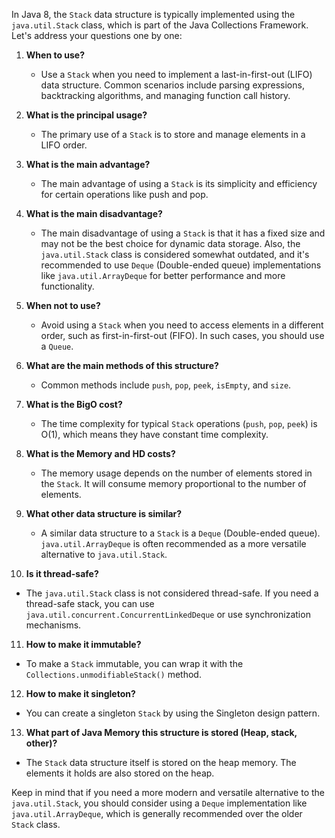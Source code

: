In Java 8, the `Stack` data structure is typically implemented using the `java.util.Stack` class, which is part of the
Java Collections Framework. Let's address your questions one by one:

1. **When to use?**
    - Use a `Stack` when you need to implement a last-in-first-out (LIFO) data structure. Common scenarios include
      parsing expressions, backtracking algorithms, and managing function call history.

2. **What is the principal usage?**
    - The primary use of a `Stack` is to store and manage elements in a LIFO order.

3. **What is the main advantage?**
    - The main advantage of using a `Stack` is its simplicity and efficiency for certain operations like push and pop.

4. **What is the main disadvantage?**
    - The main disadvantage of using a `Stack` is that it has a fixed size and may not be the best choice for dynamic
      data storage. Also, the `java.util.Stack` class is considered somewhat outdated, and it's recommended to
      use `Deque` (Double-ended queue) implementations like `java.util.ArrayDeque` for better performance and more
      functionality.

5. **When not to use?**
    - Avoid using a `Stack` when you need to access elements in a different order, such as first-in-first-out (FIFO). In
      such cases, you should use a `Queue`.

6. **What are the main methods of this structure?**
    - Common methods include `push`, `pop`, `peek`, `isEmpty`, and `size`.

7. **What is the BigO cost?**
    - The time complexity for typical `Stack` operations (`push`, `pop`, `peek`) is O(1), which means they have constant
      time complexity.

8. **What is the Memory and HD costs?**
    - The memory usage depends on the number of elements stored in the `Stack`. It will consume memory proportional to
      the number of elements.

9. **What other data structure is similar?**
    - A similar data structure to a `Stack` is a `Deque` (Double-ended queue). `java.util.ArrayDeque` is often
      recommended as a more versatile alternative to `java.util.Stack`.

10. **Is it thread-safe?**
- The `java.util.Stack` class is not considered thread-safe. If you need a thread-safe stack, you can
  use `java.util.concurrent.ConcurrentLinkedDeque` or use synchronization mechanisms.

11. **How to make it immutable?**
- To make a `Stack` immutable, you can wrap it with the `Collections.unmodifiableStack()` method.

12. **How to make it singleton?**
- You can create a singleton `Stack` by using the Singleton design pattern.

13. **What part of Java Memory this structure is stored (Heap, stack, other)?**
- The `Stack` data structure itself is stored on the heap memory. The elements it holds are also stored on the heap.

Keep in mind that if you need a more modern and versatile alternative to the `java.util.Stack`, you should consider
using a `Deque` implementation like `java.util.ArrayDeque`, which is generally recommended over the older `Stack` class.

